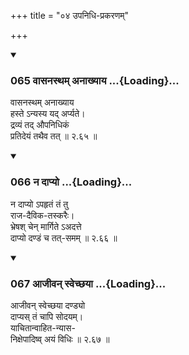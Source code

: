 +++
title = "०४ उपनिधि-प्रकरणम्"

+++

<div class="js_include" includetitle="true" newlevelforh1="3" unfilled url="/kalpAntaram/smRtiH/yAjJNavalkyaH/mUlam/02_vyavahAraH/04_upanidhi-prakaraNam/065_vAsanastham_anAkhyAya.md">
<details open><summary><h3>065 वासनस्थम् अनाख्याय ...{Loading}...</h3></summary>

वासनस्थम् अनाख्याय  
हस्ते ऽन्यस्य यद् अर्प्यते।  
द्रव्यं तद् औपनिधिकं  
प्रतिदेयं तथैव तत्  ॥ २.६५ ॥
</details>
</div>
<div class="js_include" includetitle="true" newlevelforh1="3" unfilled url="/kalpAntaram/smRtiH/yAjJNavalkyaH/mUlam/02_vyavahAraH/04_upanidhi-prakaraNam/066_na_dApyo.md">
<details open><summary><h3>066 न दाप्यो ...{Loading}...</h3></summary>

न दाप्यो ऽपहृतं तं तु  
राज-दैविक-तस्करैः।  
भ्रेषश् चेन् मार्गिते ऽअदत्ते  
दाप्यो दण्डं च तत्-समम्  ॥ २.६६ ॥
</details>
</div>
<div class="js_include" includetitle="true" newlevelforh1="3" unfilled url="/kalpAntaram/smRtiH/yAjJNavalkyaH/mUlam/02_vyavahAraH/04_upanidhi-prakaraNam/067_AjIvan_svechChayA.md">
<details open><summary><h3>067 आजीवन् स्वेच्छया ...{Loading}...</h3></summary>

आजीवन् स्वेच्छया दण्ड्यो  
दाप्यस् तं चापि सोदयम्।  
याचितान्वाहित-न्यास-  
निक्षेपादिष्व् अयं विधिः   ॥ २.६७ ॥
</details>
</div>
